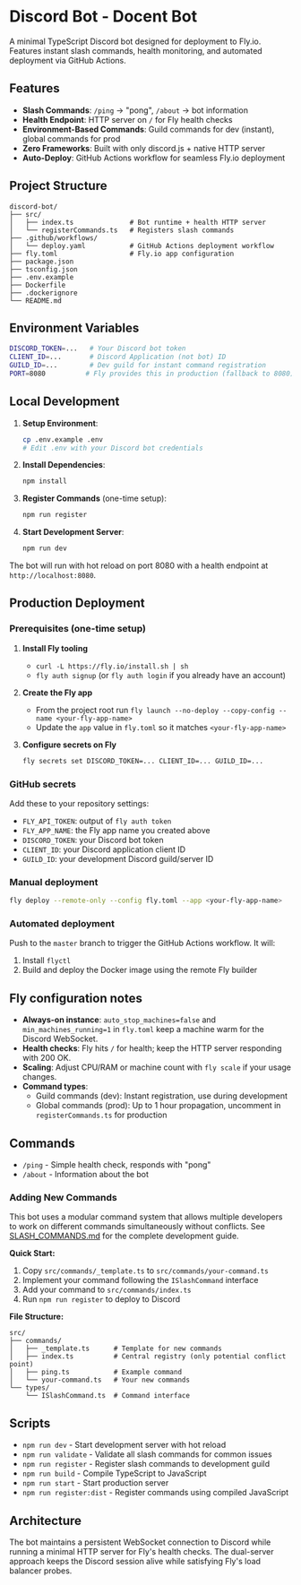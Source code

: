 # Discord Bot - Docent Bot

A minimal TypeScript Discord bot designed for deployment to Fly.io. Features instant slash commands, health monitoring, and automated deployment via GitHub Actions.

## Features

- **Slash Commands**: `/ping` → "pong", `/about` → bot information
- **Health Endpoint**: HTTP server on `/` for Fly health checks
- **Environment-Based Commands**: Guild commands for dev (instant), global commands for prod
- **Zero Frameworks**: Built with only discord.js + native HTTP server
- **Auto-Deploy**: GitHub Actions workflow for seamless Fly.io deployment

## Project Structure

```
discord-bot/
├── src/
│   ├── index.ts              # Bot runtime + health HTTP server
│   └── registerCommands.ts   # Registers slash commands
├── .github/workflows/
│   └── deploy.yaml           # GitHub Actions deployment workflow
├── fly.toml                  # Fly.io app configuration
├── package.json
├── tsconfig.json
├── .env.example
├── Dockerfile
├── .dockerignore
└── README.md
```

## Environment Variables

```bash
DISCORD_TOKEN=...   # Your Discord bot token
CLIENT_ID=...       # Discord Application (not bot) ID
GUILD_ID=...        # Dev guild for instant command registration
PORT=8080          # Fly provides this in production (fallback to 8080)
```

## Local Development

1. **Setup Environment**:

   ```bash
   cp .env.example .env
   # Edit .env with your Discord bot credentials
   ```

2. **Install Dependencies**:

   ```bash
   npm install
   ```

3. **Register Commands** (one-time setup):

   ```bash
   npm run register
   ```

4. **Start Development Server**:
   ```bash
   npm run dev
   ```

The bot will run with hot reload on port 8080 with a health endpoint at `http://localhost:8080`.

## Production Deployment

### Prerequisites (one-time setup)

1. **Install Fly tooling**
   - `curl -L https://fly.io/install.sh | sh`
   - `fly auth signup` (or `fly auth login` if you already have an account)

2. **Create the Fly app**
   - From the project root run `fly launch --no-deploy --copy-config --name <your-fly-app-name>`
   - Update the `app` value in `fly.toml` so it matches `<your-fly-app-name>`

3. **Configure secrets on Fly**
   ```bash
   fly secrets set DISCORD_TOKEN=... CLIENT_ID=... GUILD_ID=...
   ```

### GitHub secrets

Add these to your repository settings:

- `FLY_API_TOKEN`: output of `fly auth token`
- `FLY_APP_NAME`: the Fly app name you created above
- `DISCORD_TOKEN`: your Discord bot token
- `CLIENT_ID`: your Discord application client ID
- `GUILD_ID`: your development Discord guild/server ID

### Manual deployment

```bash
fly deploy --remote-only --config fly.toml --app <your-fly-app-name>
```

### Automated deployment

Push to the `master` branch to trigger the GitHub Actions workflow. It will:

1. Install `flyctl`
2. Build and deploy the Docker image using the remote Fly builder

## Fly configuration notes

- **Always-on instance**: `auto_stop_machines=false` and `min_machines_running=1` in `fly.toml` keep a machine warm for the Discord WebSocket.
- **Health checks**: Fly hits `/` for health; keep the HTTP server responding with 200 OK.
- **Scaling**: Adjust CPU/RAM or machine count with `fly scale` if your usage changes.
- **Command types**:
  - Guild commands (dev): Instant registration, use during development
  - Global commands (prod): Up to 1 hour propagation, uncomment in `registerCommands.ts` for production

## Commands

- `/ping` - Simple health check, responds with "pong"
- `/about` - Information about the bot

### Adding New Commands

This bot uses a modular command system that allows multiple developers to work on different commands simultaneously without conflicts. See [SLASH_COMMANDS.md](./SLASH_COMMANDS.md) for the complete development guide.

**Quick Start:**
1. Copy `src/commands/_template.ts` to `src/commands/your-command.ts`
2. Implement your command following the `ISlashCommand` interface
3. Add your command to `src/commands/index.ts`
4. Run `npm run register` to deploy to Discord

**File Structure:**
```
src/
├── commands/
│   ├── _template.ts      # Template for new commands
│   ├── index.ts          # Central registry (only potential conflict point)
│   ├── ping.ts           # Example command
│   └── your-command.ts   # Your new commands
└── types/
    └── ISlashCommand.ts  # Command interface
```

## Scripts

- `npm run dev` - Start development server with hot reload
- `npm run validate` - Validate all slash commands for common issues
- `npm run register` - Register slash commands to development guild
- `npm run build` - Compile TypeScript to JavaScript
- `npm run start` - Start production server
- `npm run register:dist` - Register commands using compiled JavaScript

## Architecture

The bot maintains a persistent WebSocket connection to Discord while running a minimal HTTP server for Fly's health checks. The dual-server approach keeps the Discord session alive while satisfying Fly's load balancer probes.
